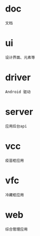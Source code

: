 # doc 
	文档
# ui 
	设计界面、元素等
# driver 
	Android 驱动
# server 
	应用后台api
# vcc 
	疫苗柜应用
# vfc 
	冷藏柜应用
# web 
	综合管理应用